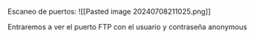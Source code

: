 Escaneo de puertos:
![[Pasted image 20240708211025.png]]

Entraremos a ver el puerto FTP con el usuario y contraseña anonymous

